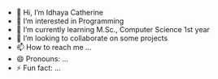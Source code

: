 - 👋 Hi, I’m Idhaya Catherine 
- 👀 I’m interested in Programming 
- 🌱 I’m currently learning M.Sc., Computer Science 1st year
- 💞️ I’m looking to collaborate on some projects
- 📫 How to reach me ...
- 😄 Pronouns: ...
- ⚡ Fun fact: ...

<!---
idhaya2003/idhaya2003 is a ✨ special ✨ repository because its `README.md` (this file) appears on your GitHub profile.
You can click the Preview link to take a look at your changes.
--->
